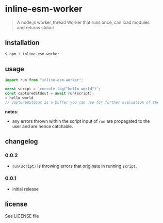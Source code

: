 # inline-esm-worker

> A node.js worker_thread Worker that runs once, can load modules and
> returns stdout

## installation

```bash
$ npm i inline-esm-worker
```

## usage

```js
import run from "inline-esm-worker";

const script = `console.log("hello world")`;
const capturedStdout = await run(script);
> hello world
// capturedStdout is a buffer you can use for further evaluation of the script
```

**notes**:

- any errors thrown within the script input of `run` are propagated to the user
and are hence catchable.

## changelog

### 0.0.2

- `run(script)` is throwing errors that originate in running `script`.

### 0.0.1

- Initial release

## license

See LICENSE file
